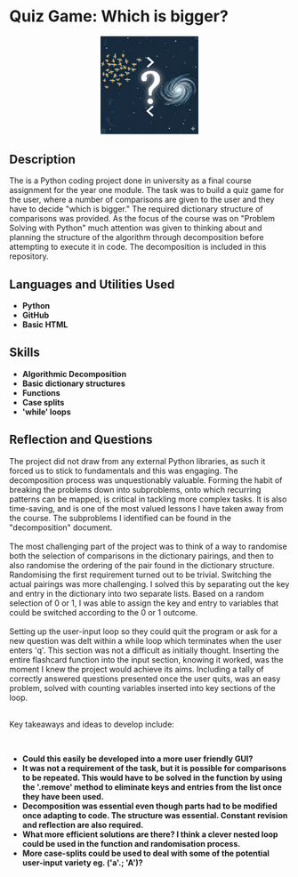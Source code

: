 <h1>Quiz Game: Which is bigger?</h1>

<p align="center">

<img src="https://github.com/grigricar/Quiz_game/blob/main/bigger_or_smaller_than.png" height="35%" width="35%"/>
<br/>
</p>

<h2>Description</h2>
The is a Python coding project done in university as a final course assignment for the year one module. The task was to build a quiz game for the user, where a number of comparisons are given to the user and they have to decide "which is bigger." The required dictionary structure of comparisons was provided. As the focus of the course was on "Problem Solving with Python" much attention was given to thinking about and planning the structure of the algorithm through decomposition before attempting to execute it in code. The decomposition is included in this repository.      
<br/>


<h2>Languages and Utilities Used</h2>

- <b>Python</b> 
- <b>GitHub </b>
- <b>Basic HTML </b>

<h2> Skills </h2>

- <b>Algorithmic Decomposition</b> 
- <b>Basic dictionary structures</b>
- <b>Functions</b>
- <b>Case splits</b>
- <b>'while' loops</b>

<h2> Reflection and Questions</h2>

The project did not draw from any external Python libraries, as such it forced us to stick to fundamentals and this was engaging. The decomposition process was unquestionably valuable. Forming the habit of breaking the problems down into subproblems, onto which recurring patterns can be mapped, is critical in tackling more complex tasks. It is also time-saving, and is one of the most valued lessons I have taken away from the course. The subproblems I identified can be found in the "decomposition" document.    
 </br>
The most challenging part of the project was to think of a way to randomise both the selection of comparisons in the dictionary pairings, and then to also randomise the ordering of the pair found in the dictionary structure. Randomising the first requirement turned out to be trivial. Switching the actual pairings was more challenging. I solved this by separating out the key and entry in the dictionary into two separate lists. Based on a random selection of 0 or 1, I was able to assign the key and entry to variables that could be switched according to the 0 or 1 outcome. 
<br>
</br>
Setting up the user-input loop so they could quit the program or ask for a new question was delt within a while loop which terminates when the user enters 'q'. This section was not a difficult as initially thought. Inserting the entire flashcard function into the input section, knowing it worked, was the moment I knew the project would achieve its aims. Including a tally of correctly answered questions presented once the user quits, was an easy problem, solved with counting variables inserted into key sections of the loop. 

<br>Key takeaways and ideas to develop include:</br>

</br>

-  <b> Could this easily be developed into a more user friendly GUI? </b>
-  <b> It was not a requirement of the task, but it is possible for comparisons to be repeated. This would have to be solved in the function by using the '.remove' method to eliminate keys and entries from the list once they have been used.  </b>
-  <b> Decomposition was essential even though parts had to be modified once adapting to code. The structure was essential. Constant revision and reflection are also required. </b>
- <b> What more efficient solutions are there? I think a clever nested loop could be used in the function and randomisation process. </b>
- <b> More case-splits could be used to deal with some of the potential user-input variety eg. ('a'.; 'A')?
  

<!--
 ```diff
- text in red
+ text in green
! text in orange
# text in gray
@@ text in purple (and bold)@@
```
--!>
